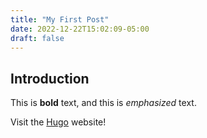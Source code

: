 ```yaml
---
title: "My First Post"
date: 2022-12-22T15:02:09-05:00
draft: false
---
```

## Introduction

This is **bold** text, and this is *emphasized* text.

Visit the [Hugo](https://gohugo.io) website!
